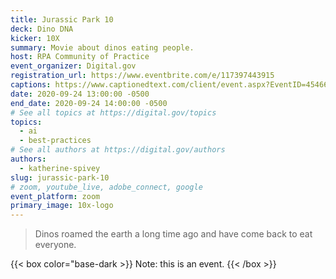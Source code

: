```yaml
---
title: Jurassic Park 10
deck: Dino DNA
kicker: 10X
summary: Movie about dinos eating people.
host: RPA Community of Practice
event_organizer: Digital.gov
registration_url: https://www.eventbrite.com/e/117397443915
captions: https://www.captionedtext.com/client/event.aspx?EventID=4546699&CustomerID=321
date: 2020-09-24 13:00:00 -0500
end_date: 2020-09-24 14:00:00 -0500
# See all topics at https://digital.gov/topics
topics:
  - ai
  - best-practices
# See all authors at https://digital.gov/authors
authors:
  - katherine-spivey
slug: jurassic-park-10
# zoom, youtube_live, adobe_connect, google
event_platform: zoom
primary_image: 10x-logo
---
```

> Dinos roamed the earth a long time ago and have come back to eat everyone.

{{< box color="base-dark >}} Note: this is an event. {{< /box >}}